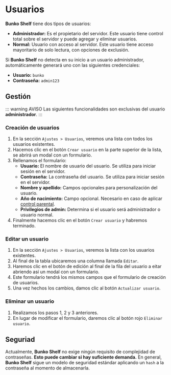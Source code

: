 # Usuarios

**Bunko Shelf** tiene dos tipos de usuarios:

- **Administrador:** Es el propietario del servidor. Este usuario tiene control total sobre el servidor y puede agregar y eliminar usuarios.
- **Normal:** Usuario con acceso al servidor. Este usuario tiene acceso mayoritario de solo lectura, con opciones de exclusión.

Si **Bunko Shelf** no detecta en su inicio a un usuario administrador, automáticamente generará uno con las siguientes credenciales:

- **Usuario:** `bunko`
- **Contraseña:** `admin123`

## Gestión

::: warning AVISO
Las siguientes funcionalidades son exclusivas del usuario **administrador**.
:::

### Creación de usuarios

1. En la sección `Ajustes > Usuarios`, veremos una lista con todos los usuarios existentes.
2. Hacemos clic en el botón `Crear usuario` en la parte superior de la lista, se abrirá un modal con un formulario.
3. Rellenamos el formulario:
   - **Usuario:** El nombre de usuario del usuario. Se utiliza para iniciar sesión en el servidor.
   - **Contraseña:** La contraseña del usuario. Se utiliza para iniciar sesión en el servidor.
   - **Nombre y apellido:** Campos opcionales para personalización del usuario.
   - **Año de nacimiento:** Campo opcional. Necesario en caso de aplicar [control parental](/referencia/parental.md).
   - **Privilegios de admin:** Determina si el usuario será administrador o usuario normal.
4. Finalmente hacemos clic en el botón `Crear usuario` y habremos terminado.

### Editar un usuario

1. En la sección `Ajustes > Usuarios`, veremos la lista con los usuarios existentes.
2. Al final de la tabla ubicaremos una columna llamada `Editar`.
3. Haremos clic en el botón de edición al final de la fila del usuario a eitar abriendo así un modal con un formulario.
4. Este formulario tendrá los mismos campos que el formulario de creación de usuarios.
5. Una vez hechos los cambios, damos clic al botón `Actualizar usuario`.

### Eliminar un usuario

1. Realizamos los pasos 1, 2 y 3 anteriores.
2. En lugar de modificar el formulario, daremos clic al botón rojo `Eliminar usuario`.

## Seguriad

Actualmente, **Bunko Shelf** no exige ningún requisito de complejidad de contraseñas. **Esto puede cambiar si hay suficiente demanda.** En general, **Bunko Shelf** sigue un modelo de seguridad estándar aplicando un `hash` a la contraseña al momento de almacenarla.
